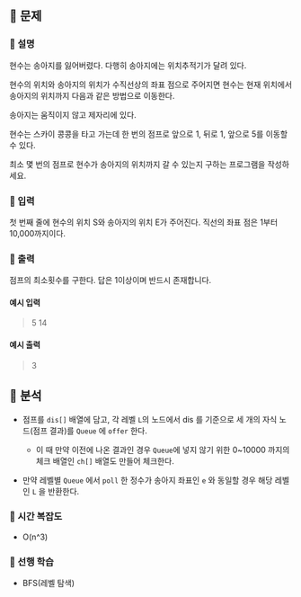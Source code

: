 ## 📍 문제

### 🧷 설명

현수는 송아지를 잃어버렸다. 다행히 송아지에는 위치추적기가 달려 있다.

현수의 위치와 송아지의 위치가 수직선상의 좌표 점으로 주어지면 현수는 현재 위치에서 송아지의 위치까지 다음과 같은 방법으로 이동한다.

송아지는 움직이지 않고 제자리에 있다.

현수는 스카이 콩콩을 타고 가는데 한 번의 점프로 앞으로 1, 뒤로 1, 앞으로 5를 이동할 수 있다.

최소 몇 번의 점프로 현수가 송아지의 위치까지 갈 수 있는지 구하는 프로그램을 작성하세요.

### 🧷 입력

첫 번째 줄에 현수의 위치 S와 송아지의 위치 E가 주어진다. 직선의 좌표 점은 1부터 10,000까지이다.

### 🧷 출력

점프의 최소횟수를 구한다. 답은 1이상이며 반드시 존재합니다.

#### 예시 입력  
>  5 14

#### 예시 출력  
> 3


## 📍 분석

- 점프를 `dis[]` 배열에 담고, 각 레벨 `L`의 노드에서 dis 를 기준으로 세 개의 자식 노드(점프 결과)를 `Queue` 에 `offer` 한다.
  
  - 이 때 만약 이전에 나온 결과인 경우 `Queue`에 넣지 않기 위한 0~10000 까지의 체크 배열인 `ch[]` 배열도 만들어 체크한다.
    
- 만약 레벨별 `Queue` 에서 `poll` 한 정수가 송아지 좌표인 `e` 와 동일할 경우 해당 레벨인 `L` 을 반환한다.

### 🧷 시간 복잡도
- O(n^3)

### 🧷 선행 학습
- BFS(레벨 탐색)
